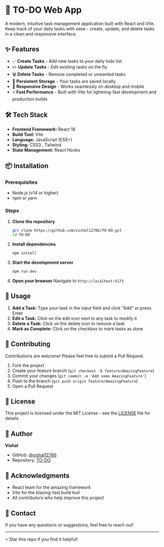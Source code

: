 # 📝 TO-DO Web App

A modern, intuitive task management application built with React and Vite. Keep track of your daily tasks with ease - create, update, and delete tasks in a clean and responsive interface.

## ✨ Features

- ✅ **Create Tasks** - Add new tasks to your daily todo list
- ✏️ **Update Tasks** - Edit existing tasks on the fly
- 🗑️ **Delete Tasks** - Remove completed or unwanted tasks
- 💾 **Persistent Storage** - Your tasks are saved locally
- 📱 **Responsive Design** - Works seamlessly on desktop and mobile
- ⚡ **Fast Performance** - Built with Vite for lightning-fast development and production builds


## 🛠️ Tech Stack

- **Frontend Framework:** React 18
- **Build Tool:** Vite
- **Language:** JavaScript (ES6+)
- **Styling:** CSS3 , Tailwind
- **State Management:** React Hooks

## 📦 Installation

### Prerequisites

- Node.js (v14 or higher)
- npm or yarn

### Steps

1. **Clone the repository**
   ```bash
   git clone https://github.com/vishal12766/TO-DO.git
   cd TO-DO
   ```

2. **Install dependencies**
   ```bash
   npm install
   ```

3. **Start the development server**
   ```bash
   npm run dev
   ```

4. **Open your browser**
   Navigate to `http://localhost:5173`
   

## 📝 Usage

1. **Add a Task:** Type your task in the input field and click "Add" or press Enter
2. **Edit a Task:** Click on the edit icon next to any task to modify it
3. **Delete a Task:** Click on the delete icon to remove a task
4. **Mark as Complete:** Click on the checkbox to mark tasks as done

## 🤝 Contributing

Contributions are welcome! Please feel free to submit a Pull Request.

1. Fork the project
2. Create your feature branch (`git checkout -b feature/AmazingFeature`)
3. Commit your changes (`git commit -m 'Add some AmazingFeature'`)
4. Push to the branch (`git push origin feature/AmazingFeature`)
5. Open a Pull Request

## 📄 License

This project is licensed under the MIT License - see the [LICENSE](LICENSE) file for details.

## 👤 Author

**Vishal**

- GitHub: [@vishal12766](https://github.com/vishal12766)
- Repository: [TO-DO](https://github.com/vishal12766/TO-DO)

## 🙏 Acknowledgments

- React team for the amazing framework
- Vite for the blazing-fast build tool
- All contributors who help improve this project

## 📧 Contact

If you have any questions or suggestions, feel free to reach out!

---

⭐ Star this repo if you find it helpful!

